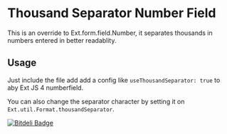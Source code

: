 Thousand Separator Number Field
===============================

This is an override to Ext.form.field.Number, it separates thousands in numbers entered in better readablity.

Usage
-----

Just include the file add add a config like `useThousandSeparator: true` to aby Ext JS 4 numberfield.

You can also change the separator character by setting it on `Ext.util.Format.thousandSeparator`.



[![Bitdeli Badge](https://d2weczhvl823v0.cloudfront.net/omids20m/ext.override.thousandseparatornumberfield/trend.png)](https://bitdeli.com/free "Bitdeli Badge")


